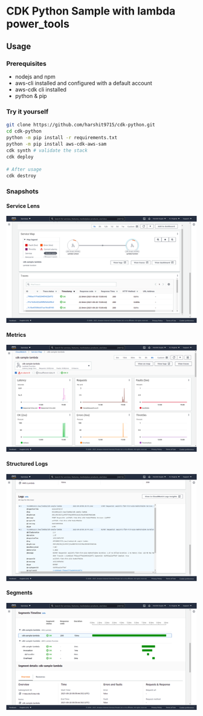 # CDK Python Sample with lambda power_tools

## Usage

### Prerequisites

- nodejs and npm
- aws-cli installed and configured with a default account
- aws-cdk cli installed
- python & pip

### Try it yourself

```bash
git clone https://github.com/harshit9715/cdk-python.git
cd cdk-python
python -m pip install -r requirements.txt
python -m pip install aws-cdk-aws-sam
cdk synth # validate the stack
cdk deploy

# After usage
cdk destroy
```

### Snapshots

#### Service Lens

![Service-Lens](./docs/assets/service_lens.png)

#### Metrics

![Metrics](./docs/assets/metrics.png)

#### Structured Logs

![Structured Logs](./docs/assets/structured_logging.png)

#### Segments

![Segments](./docs/assets/segment.png)